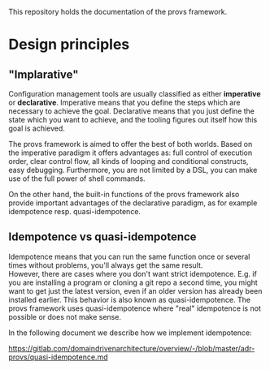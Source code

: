 This repository holds the documentation of the provs framework.

# Design principles

## "Implarative" 

Configuration management tools are usually classified as either **imperative** or **declarative**. 
Imperative means that you define the steps which are necessary to achieve the goal. 
Declarative means that you just define the state which you want to achieve, and the tooling figures out itself how this goal is achieved. 

The provs framework is aimed to offer the best of both worlds. 
Based on the imperative paradigm it offers advantages as: full control of execution order, clear control flow, 
all kinds of looping and conditional constructs, easy debugging. 
Furthermore, you are not limited by a DSL, you can make use of the full power of shell commands.  

On the other hand, the built-in functions of the provs framework also provide important advantages of the declarative paradigm, as for example idempotence resp. quasi-idempotence. 

## Idempotence vs quasi-idempotence

Idempotence means that you can run the same function once or several times without problems, you'll always get the same result.  
However, there are cases where you don't want strict idempotence. E.g. if you are installing a program or cloning a git repo a second time, you might want to get just the latest version,
even if an older version has already been installed earlier. This behavior is also known as quasi-idempotence. 
The provs framework uses quasi-idempotence where "real" idempotence is not possible or does not make sense.

In the following document we describe how we implement idempotence: 

https://gitlab.com/domaindrivenarchitecture/overview/-/blob/master/adr-provs/quasi-idempotence.md

